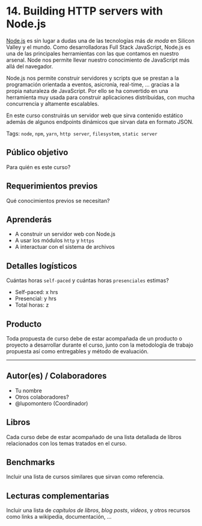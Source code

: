 # 14. Building HTTP servers with Node.js

[Node.js](https://nodejs.org/) es sin lugar a dudas una de las tecnologías más
_de moda_ en Silicon Valley y el mundo. Como desarrolladoras Full Stack
JavaScript, Node.js es una de las principales herramientas con las que contamos
en nuestro arsenal. Node nos permite llevar nuestro conocimiento de JavaScript
más allá del navegador.

Node.js nos permite construir servidores y scripts que se prestan a la
programación orientada a eventos, asicronía, real-time, ... gracias a la propia
naturaleza de JavaScript. Por ello se ha convertido en una herramienta muy usada
para construir aplicaciones distribuidas, con mucha concurrencia y altamente
escalables.

En este curso construirás un servidor web que sirva contenido estático además de
algunos endpoints dinámicos que sirvan data en formato JSON.

Tags: `node`, `npm`, `yarn`, `http server`, `filesystem`, `static server`

## Público objetivo

Para quién es este curso?

## Requerimientos previos

Qué conocimientos previos se necesitan?

## Aprenderás

* A construir un servidor web con Node.js
* A usar los módulos `http` y `https`
* A interactuar con el sistema de archivos

## Detalles logísticos

Cuántas horas `self-paced` y cuántas horas `presenciales` estimas?

* Self-paced: x hrs
* Presencial: y hrs
* Total horas: z

## Producto

Toda propuesta de curso debe de estar acompañada de un producto o proyecto a
desarrollar durante el curso, junto con la metodología de trabajo propuesta
así como entregables y método de evaluación.

***

## Autor(es) / Colaboradores

* Tu nombre
* Otros colaboradores?
* @lupomontero (Coordinador)

## Libros

Cada curso debe de estar acompañado de una lista detallada de libros
relacionados con los temas tratados en el curso.

## Benchmarks

Incluir una lista de cursos similares que sirvan como referencia.

## Lecturas complementarias

Incluir una lista de _capítulos de libros_, _blog posts_, _videos_, y otros
recursos como links a wikipedia, documentación, ...
